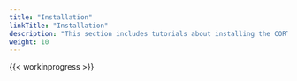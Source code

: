 ```yaml
---
title: "Installation"
linkTitle: "Installation"
description: "This section includes tutorials about installing the CORTEX Innovation platform."
weight: 10
---
```


{{< workinprogress >}}
